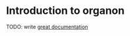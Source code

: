 # Introduction to organon

TODO: write [great documentation](http://jacobian.org/writing/what-to-write/)
